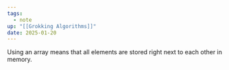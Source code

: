 ```yaml
---
tags:
  - note
up: "[[Grokking Algorithms]]"
date: 2025-01-20
---
```

Using an array means that all elements are stored right next to each other in memory.